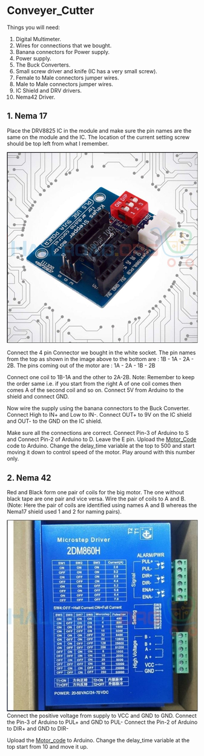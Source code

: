 # Conveyer_Cutter
Things you will need:
1. Digital Multimeter.
2. Wires for connections that we bought.
3. Banana connectors for Power supply. 
4. Power supply.
5. The Buck Converters.
6. Small screw driver and knife (IC has a very small screw).
7. Female to Male connectors jumper wires.
8. Male to Male connectors jumper wires.
9. IC Shield and DRV drivers.
10. Nema42 Driver.

## 1. Nema 17
Place the DRV8825 IC in the module and make sure the pin names are the same on the module and the IC. The location of the current setting
screw should be top left from what I remember.

![IC_Shield](Images/IC-Shield.JPG)

Connect the 4 pin Connector we bought in the white socket. 
The pin names from the top as shown in the image above to the bottom are : 1B - 1A - 2A - 2B.
The pins coming out of the motor are : 1A - 2A - 1B - 2B

Connect one coil to 1B-1A and the other to 2A-2B.
Note: Remember to keep the order same i.e. if you start from the right A of one coil comes then comes A of the second coil and so on. 
Connect 5V from Arduino to the shield and connect GND. 

Now wire the supply using the banana connectors to the Buck Converter. 
Connect High to IN+ and Low to IN-.
Connect OUT+ to 9V on the IC shield and OUT- to the GND on the IC shield. 

Make sure all the connections are correct.
Connect Pin-3 of Arduino to S and Connect Pin-2 of Arduino to D. Leave the E pin. 
Upload the [Motor_Code](https://github.com/AJKBajwa/Conveyer_Cutter/tree/master/Arduino%20Code/motors/motors.ino) code to Arduino. 
Change the delay_time variable at the top to 500 and start moving it down to control speed of the motor. Play around with this number only. 

## 2. Nema 42
Red and Black form one pair of coils for the big motor. 
The one without black tape are one pair and vice versa. 
Wire the pair of coils to A and B. 
(Note: Here the pair of coils are identified using names A and B whereas the Nema17 shield used 1 and 2 for naming pairs).

![Nema-42](Images/Nema-42-driver.JPG)
Connect the positive voltage from supply to VCC and GND to GND.
Connect the Pin-3 of Arduino to PUL+ and GND to PUL-
Connect the Pin-2 of Arduino to DIR+ and GND to DIR-

Upload the [Motor_code](https://github.com/AJKBajwa/Conveyer_Cutter/tree/master/Arduino%20Code/motors) to Arduino. 
Change the delay_time variable at the top start from 10 and move it up. 
